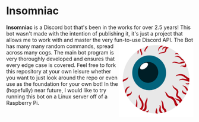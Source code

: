 # Insomniac
**Insomniac** is a Discord bot that's been in the works for over 2.5 years! This bot wasn't made with the intention of publishing it, it's just a project that allows me to work with and master the very fun-to-use Discord API. <img align="right" src="https://github.com/GeorgeD88/Insomniac/blob/main/insomniac_avatar.png" alt="Bot Avatar" width="200" height="200"> The Bot has many many random commands, spread across many cogs. The main bot program is very thoroughly developed and ensures that every edge case is covered. Feel free to fork this repository at your own leisure whether you want to just look around the repo or even use as the foundation for your own bot! In the (hopefully) near future, I would like to try running this bot on a Linux server off of a Raspberry Pi.